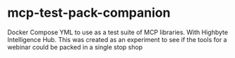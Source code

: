 # mcp-test-pack-companion
Docker Compose YML to use as a test suite of MCP libraries.  With Highbyte Intelligence Hub.  This was created as an experiment to see if the tools for a webinar could be packed in a single stop shop

